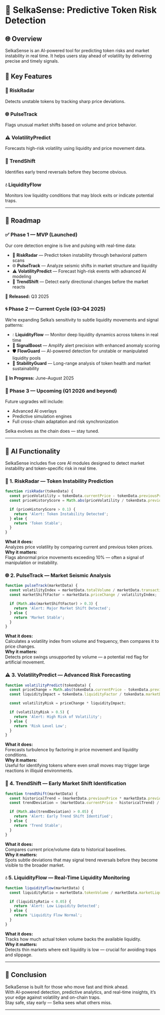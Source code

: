 # 🔮 SelkaSense: Predictive Token Risk Detection

## 🌐 Overview

SelkaSense is an AI-powered tool for predicting token risks and market instability in real time. It helps users stay ahead of volatility by delivering precise and timely signals.

## 🔑 Key Features

### 🔎 RiskRadar  
Detects unstable tokens by tracking sharp price deviations.

### 🌐 PulseTrack  
Flags unusual market shifts based on volume and price behavior.

### ⚠️ VolatilityPredict  
Forecasts high-risk volatility using liquidity and price movement data.

### 🧭 TrendShift  
Identifies early trend reversals before they become obvious.

### 💧 LiquidityFlow  
Monitors low liquidity conditions that may block exits or indicate potential traps.

---

## 🚀 Roadmap

### ✅ Phase 1 — MVP (Launched)

Our core detection engine is live and pulsing with real-time data:

- 🔎 **RiskRadar** — Predict token instability through behavioral pattern scans
- 🌐 **PulseTrack** — Analyze seismic shifts in market structure and liquidity
- ⚠️ **VolatilityPredict** — Forecast high-risk events with advanced AI modeling
- 🧭 **TrendShift** — Detect early directional changes before the market reacts

📅 **Released:** Q3 2025

### 🌀 Phase 2 — Current Cycle (Q3–Q4 2025)

We’re expanding Selka’s sensitivity to subtle liquidity movements and signal patterns:

- 💧 **LiquidityFlow** — Monitor deep liquidity dynamics across tokens in real time
- 🚀 **SignalBoost** — Amplify alert precision with enhanced anomaly scoring
- 🛡 **FlowGuard** — AI-powered detection for unstable or manipulated liquidity pools
- 🧱 **StabilityGuard** — Long-range analysis of token health and market sustainability

📅 **In Progress:** June–August 2025

### 🔮 Phase 3 — Upcoming (Q1 2026 and beyond)

Future upgrades will include:

- Advanced AI overlays  
- Predictive simulation engines  
- Full cross-chain adaptation and risk synchronization  

Selka evolves as the chain does — stay tuned.

---
## 🧠 AI Functionality

SelkaSense includes five core AI modules designed to detect market instability and token-specific risk in real time.

### 🔎 1. RiskRadar — Token Instability Prediction

```javascript
function riskRadar(tokenData) {
  const priceVolatility = tokenData.currentPrice - tokenData.previousPrice;
  const priceHistoryScore = Math.abs(priceVolatility / tokenData.previousPrice);

  if (priceHistoryScore > 0.1) {
    return 'Alert: Token Instability Detected';
  } else {
    return 'Token Stable';
  }
}
```

**What it does:**  
Analyzes price volatility by comparing current and previous token prices.  
**Why it matters:**  
Flags abnormal price movements exceeding 10% — often a signal of manipulation or instability.

### 🌐 2. PulseTrack — Market Seismic Analysis

```javascript
function pulseTrack(marketData) {
  const volatilityIndex = marketData.totalVolume / marketData.transactionFrequency;
  const marketShiftFactor = marketData.priceChange / volatilityIndex;

  if (Math.abs(marketShiftFactor) > 0.3) {
    return 'Alert: Major Market Shift Detected';
  } else {
    return 'Market Stable';
  }
}
```

**What it does:**  
Calculates a volatility index from volume and frequency, then compares it to price changes.  
**Why it matters:**  
Detects price swings unsupported by volume — a potential red flag for artificial movement.

### ⚠️ 3. VolatilityPredict — Advanced Risk Forecasting

```javascript
function volatilityPredict(tokenData) {
  const priceChange = Math.abs(tokenData.currentPrice - tokenData.previousPrice);
  const liquidityImpact = tokenData.liquidityFactor / tokenData.marketDepth;

  const volatilityRisk = priceChange * liquidityImpact;

  if (volatilityRisk > 0.5) {
    return 'Alert: High Risk of Volatility';
  } else {
    return 'Risk Level Low';
  }
}
```

**What it does:**  
Forecasts turbulence by factoring in price movement and liquidity conditions.  
**Why it matters:**  
Useful for identifying tokens where even small moves may trigger large reactions in illiquid environments.

### 🧭 4. TrendShift — Early Market Shift Identification

```javascript
function trendShift(marketData) {
  const historicalTrend = (marketData.previousPrice * marketData.previousVolume) / 1000;
  const trendDeviation = (marketData.currentPrice - historicalTrend) / historicalTrend;

  if (Math.abs(trendDeviation) > 0.05) {
    return 'Alert: Early Trend Shift Identified';
  } else {
    return 'Trend Stable';
  }
}
```

**What it does:**  
Compares current price/volume data to historical baselines.  
**Why it matters:**  
Spots subtle deviations that may signal trend reversals before they become visible to the broader market.

### 💧 5. LiquidityFlow — Real-Time Liquidity Monitoring

```javascript
function liquidityFlow(marketData) {
  const liquidityRatio = marketData.tokenVolume / marketData.marketLiquidity;

  if (liquidityRatio < 0.05) {
    return 'Alert: Low Liquidity Detected';
  } else {
    return 'Liquidity Flow Normal';
  }
}
```

**What it does:**  
Tracks how much actual token volume backs the available liquidity.  
**Why it matters:**  
Detects thin markets where exit liquidity is low — crucial for avoiding traps and slippage.

---

## 🧾 Conclusion

SelkaSense is built for those who move fast and think ahead.  
With AI-powered detection, predictive analytics, and real-time insights, it’s your edge against volatility and on-chain traps.  
Stay safe, stay early — Selka sees what others miss.

---
